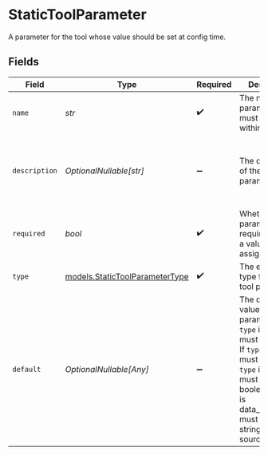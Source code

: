 # StaticToolParameter

A parameter for the tool whose value should be set at config time.


## Fields

| Field                                                                                                                                                                                                                                | Type                                                                                                                                                                                                                                 | Required                                                                                                                                                                                                                             | Description                                                                                                                                                                                                                          | Example                                                                                                                                                                                                                              |
| ------------------------------------------------------------------------------------------------------------------------------------------------------------------------------------------------------------------------------------ | ------------------------------------------------------------------------------------------------------------------------------------------------------------------------------------------------------------------------------------ | ------------------------------------------------------------------------------------------------------------------------------------------------------------------------------------------------------------------------------------ | ------------------------------------------------------------------------------------------------------------------------------------------------------------------------------------------------------------------------------------ | ------------------------------------------------------------------------------------------------------------------------------------------------------------------------------------------------------------------------------------ |
| `name`                                                                                                                                                                                                                               | *str*                                                                                                                                                                                                                                | :heavy_check_mark:                                                                                                                                                                                                                   | The name of the parameter - must be unique within the tool.                                                                                                                                                                          | temperature_unit                                                                                                                                                                                                                     |
| `description`                                                                                                                                                                                                                        | *OptionalNullable[str]*                                                                                                                                                                                                              | :heavy_minus_sign:                                                                                                                                                                                                                   | The description of the parameter.                                                                                                                                                                                                    | Whether the temperature information should be fetched in celsius or fahrenheit.                                                                                                                                                      |
| `required`                                                                                                                                                                                                                           | *bool*                                                                                                                                                                                                                               | :heavy_check_mark:                                                                                                                                                                                                                   | Whether the parameter is required to have a value assigned.                                                                                                                                                                          | true                                                                                                                                                                                                                                 |
| `type`                                                                                                                                                                                                                               | [models.StaticToolParameterType](../models/statictoolparametertype.md)                                                                                                                                                               | :heavy_check_mark:                                                                                                                                                                                                                   | The expected type for a static tool parameter.                                                                                                                                                                                       |                                                                                                                                                                                                                                      |
| `default`                                                                                                                                                                                                                            | *OptionalNullable[Any]*                                                                                                                                                                                                              | :heavy_minus_sign:                                                                                                                                                                                                                   | The default value for the parameter. If `type` is string, must be a string. If `type` is int, must be an int. If `type` is boolean, must be a boolean. If `type` is data_source_list, must be a list of strings (data source names). | fahrenheit                                                                                                                                                                                                                           |